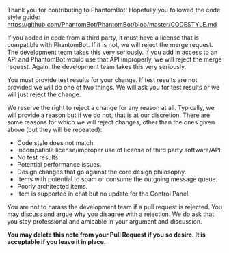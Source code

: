 Thank you for contributing to PhantomBot! Hopefully you followed the code style guide:
https://github.com/PhantomBot/PhantomBot/blob/master/CODESTYLE.md

If you added in code from a third party, it must have a license that is compatible with PhantomBot.  If it is not, we will reject the merge request.  The development team takes this very seriously.  If you add in access to an API and PhantomBot would use that API improperly, we will reject the merge request.  Again, the development team takes this very seriously.

You must provide test results for your change.  If test results are not provided we will do one of two things. We will ask you for test results or we will just reject the change.  

We reserve the right to reject a change for any reason at all.  Typically, we will provide a reason but if we do not, that is at our discretion.  There are some reasons for which we will reject changes, other than the ones given above (but they will be repeated):

- Code style does not match.
- Incompatible license/improper use of license of third party software/API.
- No test results.
- Potential performance issues.
- Design changes that go against the core design philosophy.
- Items with potential to spam or consume the outgoing message queue.
- Poorly architected items.
- Item is supported in chat but no update for the Control Panel.

You are not to harass the development team if a pull request is rejected.  You may discuss and argue why you disagree with a rejection.  We do ask that you stay professional and amicable in your argument and discussion.

**You may delete this note from your Pull Request if you so desire. It is acceptable if you leave it in place.**
